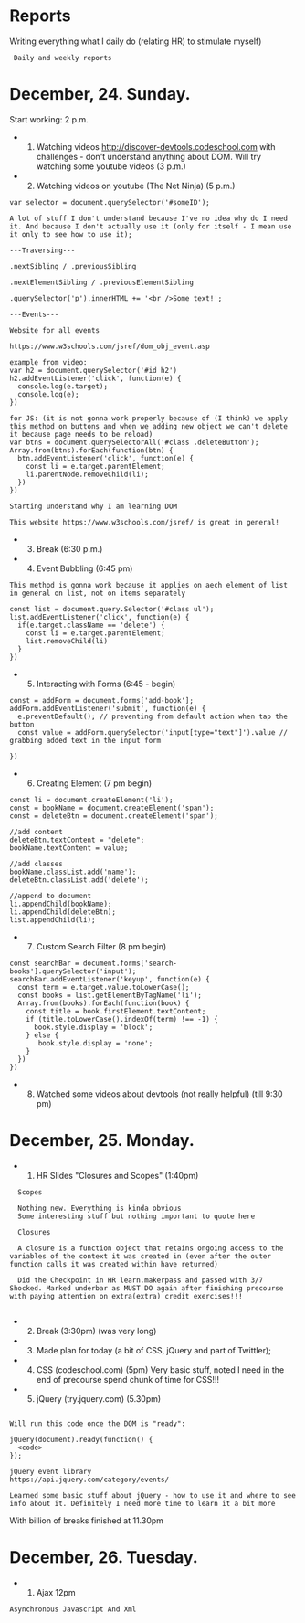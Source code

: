 # Reports

Writing everything what I daily do (relating HR) to stimulate myself)
```
 Daily and weekly reports
```
 # December, 24. Sunday.
			  
 Start working: 2 p.m.
 
 * 1. Watching videos http://discover-devtools.codeschool.com with challenges - don't understand anything about DOM. Will try watching some youtube videos (3 p.m.)
 
 * 2. Watching videos on youtube (The Net Ninja) (5 p.m.)
 
 ```
 var selector = document.querySelector('#someID');
 
 A lot of stuff I don't understand because I've no idea why do I need it. And because I don't actually use it (only for itself - I mean use it only to see how to use it);
 
 ---Traversing---
 
 .nextSibling / .previousSibling 
 
 .nextElementSibling / .previousElementSibling
 
 .querySelector('p').innerHTML += '<br />Some text!';
 
 ---Events---
 
 Website for all events
 
 https://www.w3schools.com/jsref/dom_obj_event.asp
 
 example from video:
 var h2 = document.querySelector('#id h2')
 h2.addEventListener('click', function(e) {
   console.log(e.target);
   console.log(e);
 })
 
 for JS: (it is not gonna work properly because of (I think) we apply this method on buttons and when we adding new object we can't delete it because page needs to be reload)
 var btns = document.querySelectorAll('#class .deleteButton');
 Array.from(btns).forEach(function(btn) {
   btn.addEventListener('click', function(e) {
     const li = e.target.parentElement;
     li.parentNode.removeChild(li);
   })
 })
 
 Starting understand why I am learning DOM
 
 This website https://www.w3schools.com/jsref/ is great in general!
 ```
 
 * 3. Break (6:30 p.m.)
 
 * 4. Event Bubbling (6:45 pm)
 
 ```
 This method is gonna work because it applies on aech element of list in general on list, not on items separately
 
 const list = document.query.Selector('#class ul');
 list.addEventListener('click', function(e) {
   if(e.target.className == 'delete') {
     const li = e.target.parentElement;
     list.removeChild(li)
   }
 })
 ```
 
 * 5. Interacting with Forms (6:45 - begin)
 
 ```
 const = addForm = document.forms['add-book'];
 addForm.addEventListener('submit', function(e) {
   e.preventDefault(); // preventing from default action when tap the button
   const value = addForm.querySelector('input[type="text"]').value // grabbing added text in the input form
   
 })
 ```
 
 * 6. Creating Element (7 pm begin)
 
 ```
 const li = document.createElement('li');
 const = bookName = document.createElement('span');
 const = deleteBtn = document.createElement('span');
 
 //add content
 deleteBtn.textContent = "delete";
 bookName.textContent = value;
 
 //add classes
 bookName.classList.add('name');
 deleteBtn.classList.add('delete');
 
 //append to document
 li.appendChild(bookName);
 li.appendChild(deleteBtn);
 list.appendChild(li); 
 
 ```
 * 7. Custom Search Filter (8 pm begin)
 
 ```
 const searchBar = document.forms['search-books'].querySelector('input');
 searchBar.addEventListener('keyup', function(e) {
   const term = e.target.value.toLowerCase();
   const books = list.getElementByTagName('li');
   Array.from(books).forEach(function(book) {
     const title = book.firstElement.textContent;
     if (title.toLowerCase().indexOf(term) !== -1) {
       book.style.display = 'block';
     } else {
        book.style.display = 'none';
     }
   })
 })
 
 ```
 
* 8. Watched some videos about devtools (not really helpful) (till 9:30 pm)

# December, 25. Monday.

* 1. HR Slides "Closures and Scopes" (1:40pm)

```
  Scopes
  
  Nothing new. Everything is kinda obvious
  Some interesting stuff but nothing important to quote here
  
  Closures
  
  A closure is a function object that retains ongoing access to the variables of the context it was created in (even after the outer function calls it was created within have returned)
  
  Did the Checkpoint in HR learn.makerpass and passed with 3/7 Shocked. Marked underbar as MUST DO again after finishing precourse with paying attention on extra(extra) credit exercises!!!
  
```

* 2. Break (3:30pm) (was very long)
* 3. Made plan for today (a bit of CSS, jQuery and part of Twittler);
* 4. CSS (codeschool.com) (5pm)
      Very basic stuff, noted I need in the end of precourse spend chunk of time for CSS!!!
* 5. jQuery (try.jquery.com) (5.30pm)

```

Will run this code once the DOM is "ready":

jQuery(document).ready(function() {
  <code>
});

jQuery event library
https://api.jquery.com/category/events/

Learned some basic stuff about jQuery - how to use it and where to see info about it. Definitely I need more time to learn it a bit more
```
With billion of breaks finished at 11.30pm


# December, 26. Tuesday.

* 1. Ajax 12pm

```
Asynchronous Javascript And Xml
```


